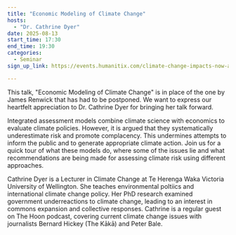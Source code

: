 ```yaml
---
title: "Economic Modeling of Climate Change"
hosts:
  - "Dr. Cathrine Dyer"
date: 2025-08-13
start_time: 17:30
end_time: 19:30
categories:
  - Seminar 
sign_up_link: https://events.humanitix.com/climate-change-impacts-now-and-over-coming-decades/tickets

---
```


This talk, "Economic Modeling of Climate Change" is in place of the one by James Renwick that has had to be postponed. 
We want to express our heartfelt appreciation to Dr. Cathrine Dyer for bringing her talk forward.

Integrated assessment models combine climate science with economics to evaluate climate policies. However, it is argued 
that they systematically underestimate risk and promote complacency. This undermines attempts to inform the public and 
to generate appropriate climate action. Join us for a quick tour of what these models do, where some of the issues lie 
and what recommendations are being made for assessing climate risk using different approaches.

Cathrine Dyer is a Lecturer in Climate Change at Te Herenga Waka Victoria
University of Wellington. She teaches  environmental poltiics and international
climate change policy. Her PhD research examined government underreactions to
climate change, leading to an interest in commons expansion and collective
responses. Cathrine is a regular guest on The Hoon podcast, covering current
climate change issues with journalists Bernard Hickey (The Kākā) and Peter
Bale.
